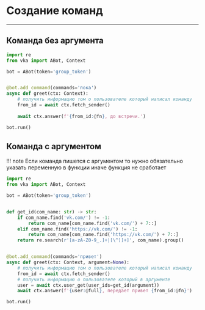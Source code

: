 # Создание команд

***

## Команда без аргумента

```python
import re
from vka import ABot, Context

bot = ABot(token='group_token')


@bot.add_command(commands='пока')
async def greet(ctx: Context):
    # получить информацию том о пользователе который написал команду
    from_id = await ctx.fetch_sender()
    
    await ctx.answer(f'{from_id:@fn}, до встречи.')

bot.run()
```

## Команда с аргументом

!!! note
    Если команда пишется с аргументом то нужно обязательно указать переменную в функции иначе функция не сработает 

```python
import re
from vka import ABot, Context

bot = ABot(token='group_token')


def get_id(com_name: str) -> str:
    if com_name.find('vk.com/') != -1:
        return com_name[com_name.find('vk.com/') + 7::]
    elif com_name.find('https://vk.com/') != -1:
        return com_name[com_name.find('https://vk.com/') + 7::]
    return re.search(r'[a-zA-Z0-9_.]+|[\^]]+]', com_name).group()


@bot.add_command(commands='привет')
async def greet(ctx: Context, argument=None):
    # получить информацию том о пользователе который написал команду
    from_id = await ctx.fetch_sender()
    # получить информацию о пользователе который в аргументе
    user = await ctx.user_get(user_ids=get_id(argument))
    await ctx.answer(f'{user:@full}, передает привет {from_id:@fn}')

bot.run()

```






